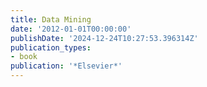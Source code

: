 ```yaml
---
title: Data Mining
date: '2012-01-01T00:00:00'
publishDate: '2024-12-24T10:27:53.396314Z'
publication_types:
- book
publication: '*Elsevier*'
---
```

